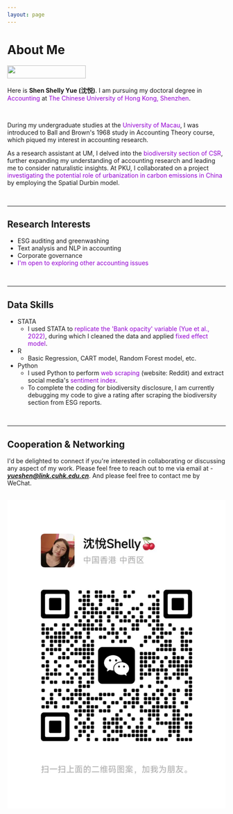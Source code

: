 ```yaml
---
layout: page
---
```


# About Me

<img src="https://shenyue0324.github.io/images/zhiyezhao2024.jpg" class="floatpic" width="60%" height="30px" />

<br>

Here is **Shen Shelly Yue (沈悦)**. I am pursuing my doctoral degree in <font color='DarkViolet'>Accounting</font> at <font color='DarkViolet'>The Chinese University of Hong Kong, Shenzhen</font>. 

<br>

During my undergraduate studies at the <font color='DarkViolet'>University of Macau</font>, I was introduced to Ball and Brown's 1968 study in Accounting Theory course, which piqued my interest in accounting research. 

As a research assistant at UM, I delved into the <font color='DarkViolet'>biodiversity section of CSR</font>, further expanding my understanding of accounting research and leading me to consider naturalistic insights. At PKU, I collaborated on a project <font color='DarkViolet'>investigating the potential role of urbanization in carbon emissions in China</font> by employing the Spatial Durbin model. 

<br>

---

## Research Interests

- ESG auditing and greenwashing
- Text analysis and NLP in accounting
- Corporate governance
- <font color='DarkViolet'>I'm open to exploring other accounting issues</font>
<br>

---

## Data Skills

- STATA
  - I used STATA to <font color='DarkViolet'>replicate the 'Bank opacity' variable (Yue et al., 2022)</font>, during which I cleaned the data and applied <font color='DarkViolet'>fixed effect model</font>.
- R
  - Basic Regression, CART model, Random Forest model, etc.
- Python
  - I used Python to perform <font color='DarkViolet'>web scraping</font> (website: Reddit) and extract social media's <font color='DarkViolet'>sentiment index</font>.
  - To complete the coding for biodiversity disclosure, I am currently debugging my code to give a rating after scraping the biodiversity section from ESG reports.
<br>

---

## Cooperation & Networking

I'd be delighted to connect if you're interested in collaborating or discussing any aspect of my work. Please feel free to reach out to me via email at - ***yueshen@link.cuhk.edu.cn***. And please feel free to contact me by WeChat.

<br>

<div class="third">
<img src="/images/wechat.yueshen.jpg">
</div>
<br>

